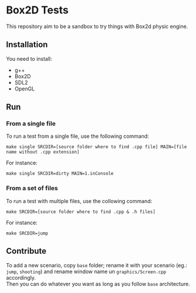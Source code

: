 # Box2D Tests

This repository aim to be a sandbox to try things with Box2d physic engine.

## Installation

You need to install:

- g++
- Box2D
- SDL2
- OpenGL

## Run

### From a single file

To run a test from a single file, use the following command:

```
make single SRCDIR=[source folder where to find .cpp file] MAIN=[file name without .cpp extension]
```

For instance:

```
make single SRCDIR=dirty MAIN=1.inConsole
```

### From a set of files

To run a test with multiple files, use the collowing command:

```
make SRCDIR=[source folder where to find .cpp & .h files]
```

For instance:

```
make SRCDIR=jump
```

## Contribute

To add a new scenario, copy `base` folder; rename it with your scenario (eg.: `jump`, `shooting`) and rename window name un `graphics/Screen.cpp` accordingly.  
Then you can do whatever you want as long as you follow `base` architecture.
